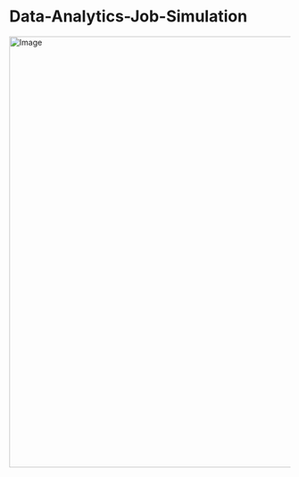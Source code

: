 # Data-Analytics-Job-Simulation
<img width="1100" height="772" alt="Image" src="https://github.com/user-attachments/assets/c45d08ba-3c4c-41f0-b12d-2203b8e2dced" />
